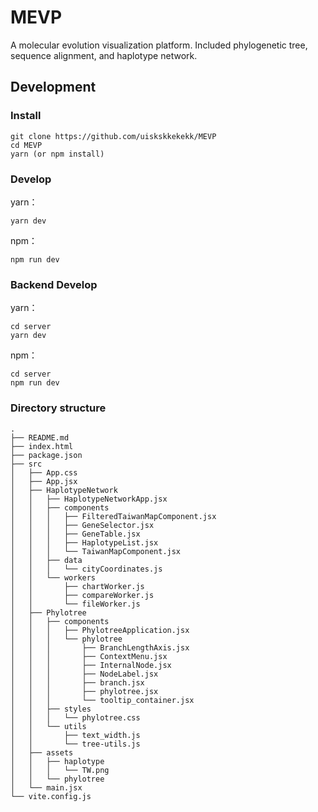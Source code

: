 # MEVP

A molecular evolution visualization platform. Included phylogenetic tree, sequence alignment, and haplotype network.

## Development

### Install

```
git clone https://github.com/uiskskkekekk/MEVP
cd MEVP
yarn (or npm install)
```

### Develop

yarn：

```
yarn dev
```

npm：

```
npm run dev
```

### Backend Develop

yarn：

```
cd server
yarn dev
```

npm：

```
cd server
npm run dev
```

### Directory structure

```
.
├── README.md
├── index.html
├── package.json
├── src
│   ├── App.css
│   ├── App.jsx
│   ├── HaplotypeNetwork
│   │   ├── HaplotypeNetworkApp.jsx
│   │   ├── components
│   │   │   ├── FilteredTaiwanMapComponent.jsx
│   │   │   ├── GeneSelector.jsx
│   │   │   ├── GeneTable.jsx
│   │   │   ├── HaplotypeList.jsx
│   │   │   └── TaiwanMapComponent.jsx
│   │   ├── data
│   │   │   └── cityCoordinates.js
│   │   └── workers
│   │       ├── chartWorker.js
│   │       ├── compareWorker.js
│   │       └── fileWorker.js
│   ├── Phylotree
│   │   ├── components
│   │   │   ├── PhylotreeApplication.jsx
│   │   │   └── phylotree
│   │   │       ├── BranchLengthAxis.jsx
│   │   │       ├── ContextMenu.jsx
│   │   │       ├── InternalNode.jsx
│   │   │       ├── NodeLabel.jsx
│   │   │       ├── branch.jsx
│   │   │       ├── phylotree.jsx
│   │   │       └── tooltip_container.jsx
│   │   ├── styles
│   │   │   └── phylotree.css
│   │   └── utils
│   │       ├── text_width.js
│   │       └── tree-utils.js
│   ├── assets
│   │   ├── haplotype
│   │   │   └── TW.png
│   │   └── phylotree
│   └── main.jsx
└── vite.config.js
```
